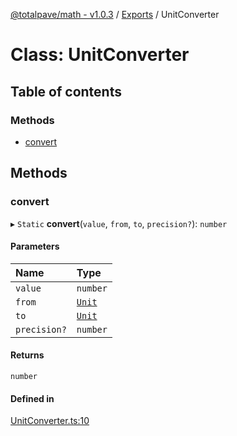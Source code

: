 [@totalpave/math - v1.0.3](../README.md) / [Exports](../modules.md) / UnitConverter

# Class: UnitConverter

## Table of contents

### Methods

- [convert](UnitConverter.md#convert)

## Methods

### convert

▸ `Static` **convert**(`value`, `from`, `to`, `precision?`): `number`

#### Parameters

| Name | Type |
| :------ | :------ |
| `value` | `number` |
| `from` | [`Unit`](../enums/Unit.md) |
| `to` | [`Unit`](../enums/Unit.md) |
| `precision?` | `number` |

#### Returns

`number`

#### Defined in

[UnitConverter.ts:10](https://github.com/totalpave/math/blob/92e3396/src/UnitConverter.ts#L10)
